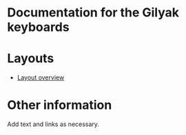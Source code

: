 # Documentation for the Gilyak keyboards


# Layouts

-   [Layout overview](layout.html)

# Other information

Add text and links as necessary.
